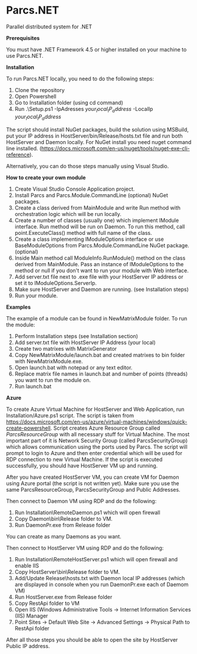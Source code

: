 # Parcs.NET
Parallel distributed system for .NET

<b>Prerequisites</b>

You must have .NET Framework 4.5 or higher installed on your machine to use Parcs.NET. 


<b>Installation</b>

To run Parcs.NET locally, you need to do the following steps:

1. Clone the repository 
2. Open Powershell
3. Go to Installation folder (using cd command)
4. Run .\Setup.ps1 -IpAdresses $your_local_IP_address$ -LocalIp $your_local_IP_address$

The script should install NuGet packages, build the solution using MSBuild, put your IP address in HostServer/bin/Release/hosts.txt file and run both HostServer and Daemon locally. For NuGet install you need nuget command line installed. (https://docs.microsoft.com/en-us/nuget/tools/nuget-exe-cli-reference).

Alternatively, you can do those steps manually using Visual Studio.

<b>How to create your own module</b>
1. Create Visual Studio Console Application project.
2. Install Parcs and Parcs.Module.CommandLine (optional) NuGet packages.
3. Create a class derived from MainModule and write Run method with orchestration logic which will be run locally.
4. Create a number of classes (usually one) which implement IModule interface. Run method will be run on Daemon. To run this method, call point.ExecuteClass() method with full name of the class.
5. Create a class implementing IModuleOptions interface or use BaseModuleOptions from Parcs.Module.CommandLine NuGet package. (optional)
6. Inside Main method call ModuleInfo.RunModule() method on the class derived from MainModule. Pass an instance of IModuleOptions to the method or null if you don't want to run your module with Web interface.
7. Add server.txt file next to .exe file with your HostServer IP address or set it to IModuleOptions.ServerIp.
8. Make sure HostServer and Daemon are running. (see Installation steps)
9. Run your module.

<b>Examples</b>

The example of a module can be found in NewMatrixModule folder.
To run the module:
1. Perform Installation steps (see Installation section)
2. Add server.txt file with HostServer IP Address (your local) 
3. Create two matrixes with MatrixGenerator
4. Copy NewMatrixModule/launch.bat and created matrixes to bin folder with NewMatrixModule.exe.
5. Open launch.bat with notepad or any text editor.
6. Replace matrix file names in launch.bat and number of points (threads) you want to run the module on.
7. Run launch.bat

<b>Azure</b>

To create Azure Virtual Machine for HostServer and Web Application, run Installation/Azure.ps1 script. The script is taken from https://docs.microsoft.com/en-us/azure/virtual-machines/windows/quick-create-powershell.
Script creates Azure Resource Group called <i>ParcsResourceGroup</i> with all necessary stuff for Virtual Machine. The most important part of it is Network Security Group (called ParcsSecurityGroup) which allows communication using the ports used by Parcs. The script will prompt to login to Azure and then enter credential which will be used for RDP connection to new Virtual Machine. If the script is executed successfully, you should have HostServer VM up and running.

After you have created HostServer VM, you can create VM for Daemon using Azure portal (the script is not written yet). Make sure you use the same ParcsResourceGroup, ParcsSecurityGroup and Public Addresses.

Then connect to Daemon VM using RDP and do the following:
1. Run Installation\RemoteDaemon.ps1 which will open firewall
2. Copy Daemon\bin\Release folder to VM. 
3. Run DaemonPr.exe from Release folder

You can create as many Daemons as you want.

Then connect to HostServer VM using RDP and do the following:
1. Run Installation\RemoteHostServer.ps1 which will open firewall and enable IIS
2. Copy HostServer\bin\Release folder to VM.
3. Add/Update Release\hosts.txt with Daemon local IP addresses (which are displayed in console when you run DaemonPr.exe each of Daemom VM)
4. Run HostServer.exe from Release folder
5. Copy RestApi folder to VM
6. Open IIS (Windows Administrative Tools -> Internet Information Services (IIS) Manager
7. Point Sites -> Default Web Site -> Advanced Settings -> Physical Path to RestApi folder

After all those steps you should be able to open the site by HostServer Public IP address.
